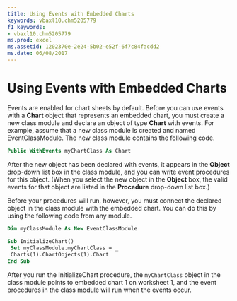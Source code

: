 ```yaml
---
title: Using Events with Embedded Charts
keywords: vbaxl10.chm5205779
f1_keywords:
- vbaxl10.chm5205779
ms.prod: excel
ms.assetid: 1202370e-2e24-5b02-e52f-6f7c84facdd2
ms.date: 06/08/2017
---
```



# Using Events with Embedded Charts

Events are enabled for chart sheets by default. Before you can use events with a  **Chart** object that represents an embedded chart, you must create a new class module and declare an object of type **Chart** with events. For example, assume that a new class module is created and named EventClassModule. The new class module contains the following code.


```vb
Public WithEvents myChartClass As Chart
```


After the new object has been declared with events, it appears in the  **Object** drop-down list box in the class module, and you can write event procedures for this object. (When you select the new object in the **Object** box, the valid events for that object are listed in the **Procedure** drop-down list box.)

Before your procedures will run, however, you must connect the declared object in the class module with the embedded chart. You can do this by using the following code from any module.



```vb
Dim myClassModule As New EventClassModule 
 
Sub InitializeChart() 
 Set myClassModule.myChartClass = _ 
 Charts(1).ChartObjects(1).Chart 
End Sub
```

After you run the InitializeChart procedure, the  `myChartClass` object in the class module points to embedded chart 1 on worksheet 1, and the event procedures in the class module will run when the events occur.

